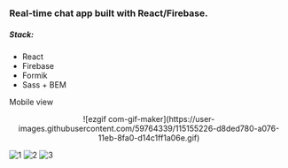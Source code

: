 <h3>Real-time chat app built with React/Firebase.</h3>

<h5>Stack:</h5>
<ul>
  <li>React</li>
  <li>Firebase</li>
  <li>Formik</li>
  <li>Sass + BEM</li>
</ul>
<div>Mobile view</div>
<p align="center">
![ezgif com-gif-maker](https://user-images.githubusercontent.com/59764339/115155226-d8ded780-a076-11eb-8fa0-d14c1ff1a06e.gif)
 </p>

![1](https://user-images.githubusercontent.com/59764339/115155397-b8fbe380-a077-11eb-94ab-9fea9b8de948.png)
![2](https://user-images.githubusercontent.com/59764339/115155398-ba2d1080-a077-11eb-876d-29a8f82b91f2.png)
![3](https://user-images.githubusercontent.com/59764339/115155402-bbf6d400-a077-11eb-867a-097aab769623.png)

